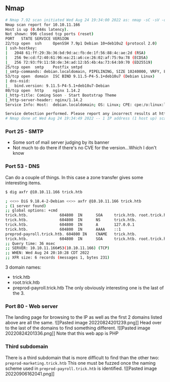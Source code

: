 ## Nmap
```bash
# Nmap 7.92 scan initiated Wed Aug 24 19:34:00 2022 as: nmap -sC -sV -oA nmap/init 10.10.11.166
Nmap scan report for 10.10.11.166
Host is up (0.044s latency).
Not shown: 996 closed tcp ports (reset)
PORT   STATE SERVICE VERSION
22/tcp open  ssh     OpenSSH 7.9p1 Debian 10+deb10u2 (protocol 2.0)
| ssh-hostkey: 
|   2048 61:ff:29:3b:36:bd:9d:ac:fb:de:1f:56:88:4c:ae:2d (RSA)
|   256 9e:cd:f2:40:61:96:ea:21:a6:ce:26:02:af:75:9a:78 (ECDSA)
|_  256 72:93:f9:11:58:de:34:ad:12:b5:4b:4a:73:64:b9:70 (ED25519)
25/tcp open  smtp    Postfix smtpd
|_smtp-commands: debian.localdomain, PIPELINING, SIZE 10240000, VRFY, ETRN, STARTTLS, ENHANCEDSTATUSCODES, 8BITMIME, DSN, SMTPUTF8, CHUNKING
53/tcp open  domain  ISC BIND 9.11.5-P4-5.1+deb10u7 (Debian Linux)
| dns-nsid: 
|_  bind.version: 9.11.5-P4-5.1+deb10u7-Debian
80/tcp open  http    nginx 1.14.2
|_http-title: Coming Soon - Start Bootstrap Theme
|_http-server-header: nginx/1.14.2
Service Info: Host:  debian.localdomain; OS: Linux; CPE: cpe:/o:linux:linux_kernel

Service detection performed. Please report any incorrect results at https://nmap.org/submit/ .
# Nmap done at Wed Aug 24 19:34:49 2022 -- 1 IP address (1 host up) scanned in 49.33 seconds
```
### Port 25 - SMTP
- Some sort of mail server judging by its banner
- Not much to do there if there's no CVE for the version...Which I don't know
### Port 53 - DNS
Can do a couple of things. In this case a zone transfer gives some interesting items.
```bash
$ dig axfr @10.10.11.166 trick.htb                                                                                                                  130 ⨯

; <<>> DiG 9.18.4-2-Debian <<>> axfr @10.10.11.166 trick.htb
; (1 server found)
;; global options: +cmd
trick.htb.              604800  IN      SOA     trick.htb. root.trick.htb. 5 604800 86400 2419200 604800
trick.htb.              604800  IN      NS      trick.htb.
trick.htb.              604800  IN      A       127.0.0.1
trick.htb.              604800  IN      AAAA    ::1
preprod-payroll.trick.htb. 604800 IN    CNAME   trick.htb.
trick.htb.              604800  IN      SOA     trick.htb. root.trick.htb. 5 604800 86400 2419200 604800
;; Query time: 36 msec
;; SERVER: 10.10.11.166#53(10.10.11.166) (TCP)
;; WHEN: Wed Aug 24 20:10:28 CDT 2022
;; XFR size: 6 records (messages 1, bytes 231)
```
3 domain names:
- trick.htb
- root.trick.htb
- preprod-payroll.trick.htb
The only obviously interesting one is the last of the 3.
### Port 80 - Web server
The landing page for browsing to the IP as well as the first 2 domains listed above are all the same.
![[Pasted image 20220824201239.png]]
Head over to the last of the domains to find something different.
![[Pasted image 20220824201336.png]]
Note that this web app is PHP
### Third subdomain
There is a third subdomain that is more difficult to find than the other two: ```preprod-marketing.trick.htb```
This one must be fuzzed once the naming scheme used in ```preprod-payroll.trick.htb``` is identified.
![[Pasted image 20220906162041.png]]
